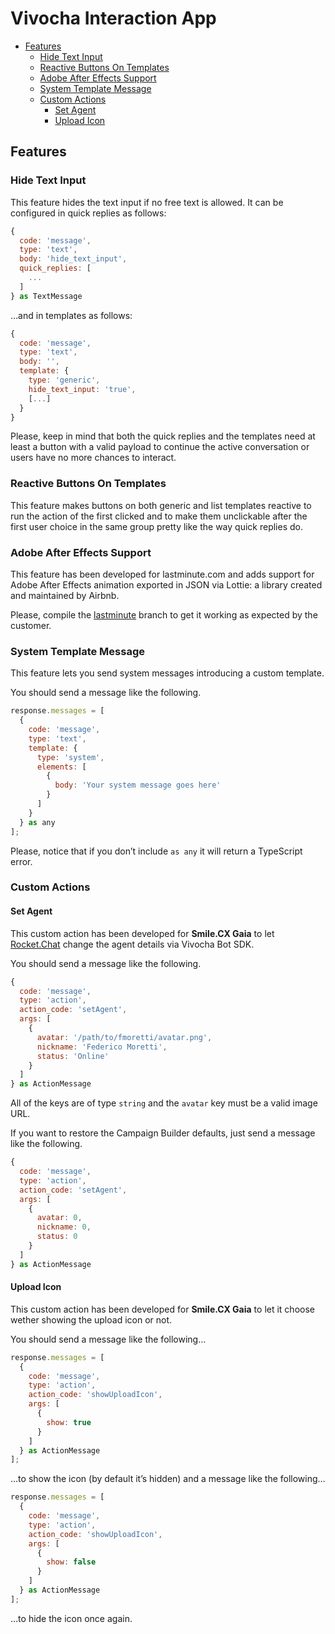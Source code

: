 # Vivocha Interaction App

- [Features](#features)
  - [Hide Text Input](#hide-text-input)
  - [Reactive Buttons On Templates](#reactive-buttons-on-templates)
  - [Adobe After Effects Support](#adobe-after-effecs-support)
  - [System Template Message](#system-template-message)
  - [Custom Actions](#custom-actions)
    - [Set Agent](#set-agent)
    - [Upload Icon](#upload-icon)

## Features

### Hide Text Input

This feature hides the text input if no free text is allowed. It can be configured in quick replies as follows:

```javascript
{
  code: 'message',
  type: 'text',
  body: 'hide_text_input',
  quick_replies: [
    ...
  ]
} as TextMessage
```

…and in templates as follows:

```javascript
{
  code: 'message',
  type: 'text',
  body: '',
  template: {
    type: 'generic',
    hide_text_input: 'true',
    [...]
  }
}
```

Please, keep in mind that both the quick replies and the templates need at least a button with a valid payload to continue the active conversation or users have no more chances to interact.

### Reactive Buttons On Templates

This feature makes buttons on both generic and list templates reactive to run the action of the first clicked and to make them unclickable after the first user choice in the same group pretty like the way quick replies do.

### Adobe After Effects Support

This feature has been developed for lastminute.com and adds support for Adobe After Effects animation exported in JSON via Lottie: a library created and maintained by Airbnb.

Please, compile the [lastminute](https://github.com/vivocha/ps-app/tree/lastminute) branch to get it working as expected by the customer.

### System Template Message

This feature lets you send system messages introducing a custom template.

You should send a message like the following.

```javascript
response.messages = [
  {
    code: 'message',
    type: 'text',
    template: {
      type: 'system',
      elements: [
        {
          body: 'Your system message goes here'
        }
      ]
    }
  } as any
];
```

Please, notice that if you don’t include `as any` it will return a TypeScript error. 

### Custom Actions

#### Set Agent

This custom action has been developed for **Smile.CX Gaia** to let [Rocket.Chat](https://www.rocket.chat/) change the agent details via Vivocha Bot SDK.

You should send a message like the following.

```javascript
{
  code: 'message',
  type: 'action',
  action_code: 'setAgent',
  args: [
    {
      avatar: '/path/to/fmoretti/avatar.png',
      nickname: 'Federico Moretti',
      status: 'Online'
    }
  ]
} as ActionMessage
```

All of the keys are of type `string` and the `avatar` key must be a valid image URL.

If you want to restore the Campaign Builder defaults, just send a message like the following.

```javascript
{
  code: 'message',
  type: 'action',
  action_code: 'setAgent',
  args: [
    {
      avatar: 0,
      nickname: 0,
      status: 0
    }
  ]
} as ActionMessage
```

#### Upload Icon

This custom action has been developed for **Smile.CX Gaia** to let it choose wether showing the upload icon or not.

You should send a message like the following…

```javascript
response.messages = [
  {
    code: 'message',
    type: 'action',
    action_code: 'showUploadIcon',
    args: [
      {
        show: true
      }
    ]
  } as ActionMessage
];
```

…to show the icon (by default it’s hidden) and a message like the following…

```javascript
response.messages = [
  {
    code: 'message',
    type: 'action',
    action_code: 'showUploadIcon',
    args: [
      {
        show: false
      }
    ]
  } as ActionMessage
];
```

…to hide the icon once again.
